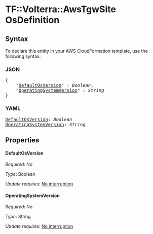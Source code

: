 # TF::Volterra::AwsTgwSite OsDefinition

## Syntax

To declare this entity in your AWS CloudFormation template, use the following syntax:

### JSON

<pre>
{
    "<a href="#defaultosversion" title="DefaultOsVersion">DefaultOsVersion</a>" : <i>Boolean</i>,
    "<a href="#operatingsystemversion" title="OperatingSystemVersion">OperatingSystemVersion</a>" : <i>String</i>
}
</pre>

### YAML

<pre>
<a href="#defaultosversion" title="DefaultOsVersion">DefaultOsVersion</a>: <i>Boolean</i>
<a href="#operatingsystemversion" title="OperatingSystemVersion">OperatingSystemVersion</a>: <i>String</i>
</pre>

## Properties

#### DefaultOsVersion

_Required_: No

_Type_: Boolean

_Update requires_: [No interruption](https://docs.aws.amazon.com/AWSCloudFormation/latest/UserGuide/using-cfn-updating-stacks-update-behaviors.html#update-no-interrupt)

#### OperatingSystemVersion

_Required_: No

_Type_: String

_Update requires_: [No interruption](https://docs.aws.amazon.com/AWSCloudFormation/latest/UserGuide/using-cfn-updating-stacks-update-behaviors.html#update-no-interrupt)

